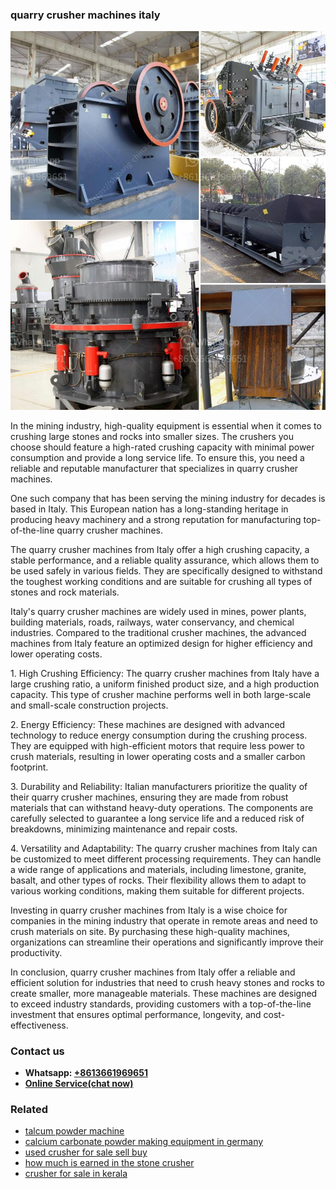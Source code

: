 <h3>quarry crusher machines italy</h3><img src='1708663522.jpg' alt=''><p>In the mining industry, high-quality equipment is essential when it comes to crushing large stones and rocks into smaller sizes. The crushers you choose should feature a high-rated crushing capacity with minimal power consumption and provide a long service life. To ensure this, you need a reliable and reputable manufacturer that specializes in quarry crusher machines.</p><p>One such company that has been serving the mining industry for decades is based in Italy. This European nation has a long-standing heritage in producing heavy machinery and a strong reputation for manufacturing top-of-the-line quarry crusher machines.</p><p>The quarry crusher machines from Italy offer a high crushing capacity, a stable performance, and a reliable quality assurance, which allows them to be used safely in various fields. They are specifically designed to withstand the toughest working conditions and are suitable for crushing all types of stones and rock materials.</p><p>Italy's quarry crusher machines are widely used in mines, power plants, building materials, roads, railways, water conservancy, and chemical industries. Compared to the traditional crusher machines, the advanced machines from Italy feature an optimized design for higher efficiency and lower operating costs.</p><p>1. High Crushing Efficiency: The quarry crusher machines from Italy have a large crushing ratio, a uniform finished product size, and a high production capacity. This type of crusher machine performs well in both large-scale and small-scale construction projects.</p><p>2. Energy Efficiency: These machines are designed with advanced technology to reduce energy consumption during the crushing process. They are equipped with high-efficient motors that require less power to crush materials, resulting in lower operating costs and a smaller carbon footprint.</p><p>3. Durability and Reliability: Italian manufacturers prioritize the quality of their quarry crusher machines, ensuring they are made from robust materials that can withstand heavy-duty operations. The components are carefully selected to guarantee a long service life and a reduced risk of breakdowns, minimizing maintenance and repair costs.</p><p>4. Versatility and Adaptability: The quarry crusher machines from Italy can be customized to meet different processing requirements. They can handle a wide range of applications and materials, including limestone, granite, basalt, and other types of rocks. Their flexibility allows them to adapt to various working conditions, making them suitable for different projects.</p><p>Investing in quarry crusher machines from Italy is a wise choice for companies in the mining industry that operate in remote areas and need to crush materials on site. By purchasing these high-quality machines, organizations can streamline their operations and significantly improve their productivity.</p><p>In conclusion, quarry crusher machines from Italy offer a reliable and efficient solution for industries that need to crush heavy stones and rocks to create smaller, more manageable materials. These machines are designed to exceed industry standards, providing customers with a top-of-the-line investment that ensures optimal performance, longevity, and cost-effectiveness.</p><h3>Contact us</h3><ul><li><strong>Whatsapp:&nbsp;<a href="https://wa.me/8613661969651">+8613661969651</a></strong></li><li><a href="https://swt.shibang-china.com/?git&amp;zhl&amp;quarry crusher machines italy"><strong>Online Service(chat now)</strong></a></li></ul><h3>Related</h3><ul><li><a href='talcum powder machine.md'>talcum powder machine</a></li><li><a href='calcium carbonate powder making equipment in germany.md'>calcium carbonate powder making equipment in germany</a></li><li><a href='used crusher for sale sell buy.md'>used crusher for sale sell buy</a></li><li><a href='how much is earned in the stone crusher.md'>how much is earned in the stone crusher</a></li><li><a href='crusher for sale in kerala.md'>crusher for sale in kerala</a></li></ul>